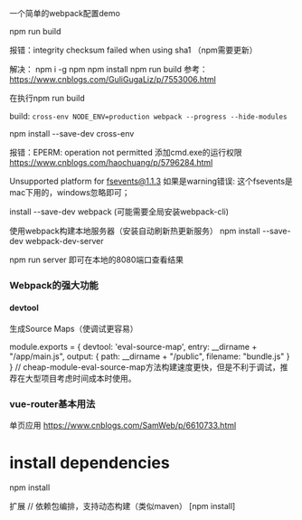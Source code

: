 一个简单的webpack配置demo

npm run build

报错：integrity checksum failed when using sha1 （npm需要更新）

解决：
npm i -g npm 
npm install
npm run build
参考：https://www.cnblogs.com/GuliGugaLiz/p/7553006.html

在执行npm run build

build: `cross-env NODE_ENV=production webpack --progress --hide-modules`

npm install --save-dev cross-env

报错：EPERM: operation not permitted
添加cmd.exe的运行权限
https://www.cnblogs.com/haochuang/p/5796284.html


Unsupported platform for fsevents@1.1.3
如果是warning错误: 
这个fsevents是mac下用的，windows忽略即可；


install --save-dev webpack
(可能需要全局安装webpack-cli)


使用webpack构建本地服务器（安装自动刷新热更新服务）
npm install --save-dev webpack-dev-server


npm run server
即可在本地的8080端口查看结果

### Webpack的强大功能
#### devtool
生成Source Maps（使调试更容易）

module.exports = {
  devtool: 'eval-source-map',
  entry:  __dirname + "/app/main.js",
  output: {
    path: __dirname + "/public",
    filename: "bundle.js"
  }
}
// cheap-module-eval-source-map方法构建速度更快，但是不利于调试，推荐在大型项目考虑时间成本时使用。

### vue-router基本用法
单页应用
https://www.cnblogs.com/SamWeb/p/6610733.html


# install dependencies
npm install


扩展
// 依赖包编排，支持动态构建（类似maven）  [npm install]






